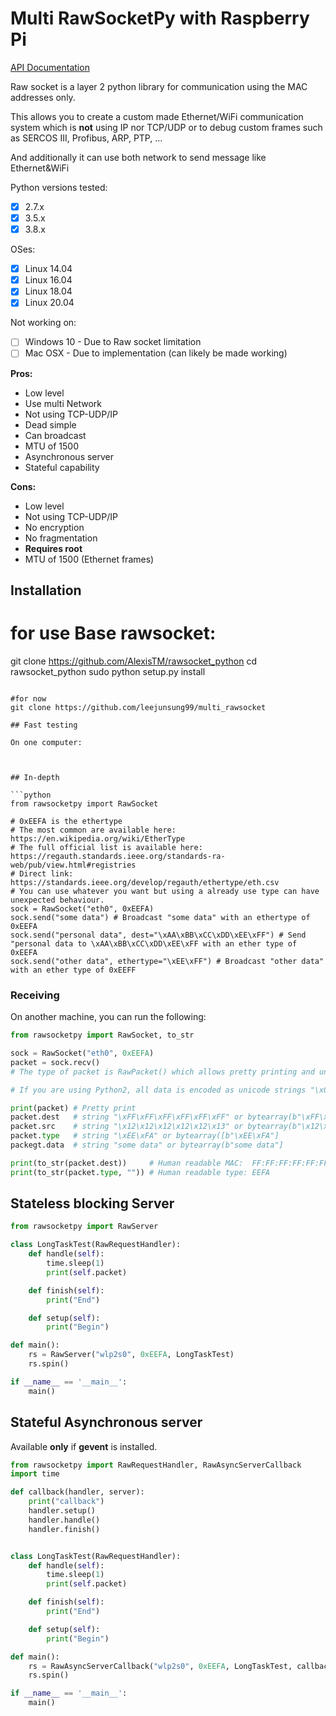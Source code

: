 # Multi RawSocketPy with Raspberry Pi

[API Documentation](https://rawsocket-python.readthedocs.io/en/latest/api.html)

Raw socket is a layer 2 python library for communication using the MAC addresses only.

This allows you to create a custom made Ethernet/WiFi communication system which is **not** using IP nor TCP/UDP or to debug custom frames such as SERCOS III, Profibus, ARP, PTP, ...

And additionally it can use both network to send message like Ethernet&WiFi

Python versions tested:
- [x] 2.7.x
- [x] 3.5.x
- [x] 3.8.x

OSes:

- [x] Linux 14.04
- [x] Linux 16.04
- [x] Linux 18.04
- [x] Linux 20.04

Not working on:
- [ ] Windows 10 - Due to Raw socket limitation
- [ ] Mac OSX - Due to implementation (can likely be made working)

**Pros:**

- Low level
- Use multi Network
- Not using TCP-UDP/IP
- Dead simple
- Can broadcast
- MTU of 1500
- Asynchronous server
- Stateful capability

**Cons:**

- Low level
- Not using TCP-UDP/IP
- No encryption
- No fragmentation
- **Requires root**
- MTU of 1500 (Ethernet frames)

## Installation



# for use Base rawsocket:
git clone https://github.com/AlexisTM/rawsocket_python
cd rawsocket_python
sudo python setup.py install
```

#for now
git clone https://github.com/leejunsung99/multi_rawsocket

## Fast testing

On one computer:



## In-depth

```python
from rawsocketpy import RawSocket

# 0xEEFA is the ethertype
# The most common are available here: https://en.wikipedia.org/wiki/EtherType
# The full official list is available here: https://regauth.standards.ieee.org/standards-ra-web/pub/view.html#registries
# Direct link: https://standards.ieee.org/develop/regauth/ethertype/eth.csv
# You can use whatever you want but using a already use type can have unexpected behaviour.
sock = RawSocket("eth0", 0xEEFA)
sock.send("some data") # Broadcast "some data" with an ethertype of 0xEEFA
sock.send("personal data", dest="\xAA\xBB\xCC\xDD\xEE\xFF") # Send "personal data to \xAA\xBB\xCC\xDD\xEE\xFF with an ether type of 0xEEFA
sock.send("other data", ethertype="\xEE\xFF") # Broadcast "other data" with an ether type of 0xEEFF
```

### Receiving

On another machine, you can run the following:

```python
from rawsocketpy import RawSocket, to_str

sock = RawSocket("eth0", 0xEEFA)
packet = sock.recv()
# The type of packet is RawPacket() which allows pretty printing and unmarshal the raw data.

# If you are using Python2, all data is encoded as unicode strings "\x01.." while Python3 uses bytearray.

print(packet) # Pretty print
packet.dest   # string "\xFF\xFF\xFF\xFF\xFF\xFF" or bytearray(b"\xFF\xFF\xFF\xFF\xFF\xFF")
packet.src    # string "\x12\x12\x12\x12\x12\x13" or bytearray(b"\x12\x12\x12\x12\x12\x13")
packet.type   # string "\xEE\xFA" or bytearray([b"\xEE\xFA"]
packegt.data  # string "some data" or bytearray(b"some data"]

print(to_str(packet.dest))     # Human readable MAC:  FF:FF:FF:FF:FF:FF
print(to_str(packet.type, "")) # Human readable type: EEFA
```

## Stateless blocking Server

```python
from rawsocketpy import RawServer

class LongTaskTest(RawRequestHandler):
    def handle(self):
        time.sleep(1)
        print(self.packet)

    def finish(self):
        print("End")

    def setup(self):
        print("Begin")

def main():
    rs = RawServer("wlp2s0", 0xEEFA, LongTaskTest)
    rs.spin()

if __name__ == '__main__':
    main()
```

## Stateful Asynchronous server

Available **only** if **gevent** is installed.

```python
from rawsocketpy import RawRequestHandler, RawAsyncServerCallback
import time

def callback(handler, server):
    print("callback")
    handler.setup()
    handler.handle()
    handler.finish()


class LongTaskTest(RawRequestHandler):
    def handle(self):
        time.sleep(1)
        print(self.packet)

    def finish(self):
        print("End")

    def setup(self):
        print("Begin")

def main():
    rs = RawAsyncServerCallback("wlp2s0", 0xEEFA, LongTaskTest, callback)
    rs.spin()

if __name__ == '__main__':
    main()
```

